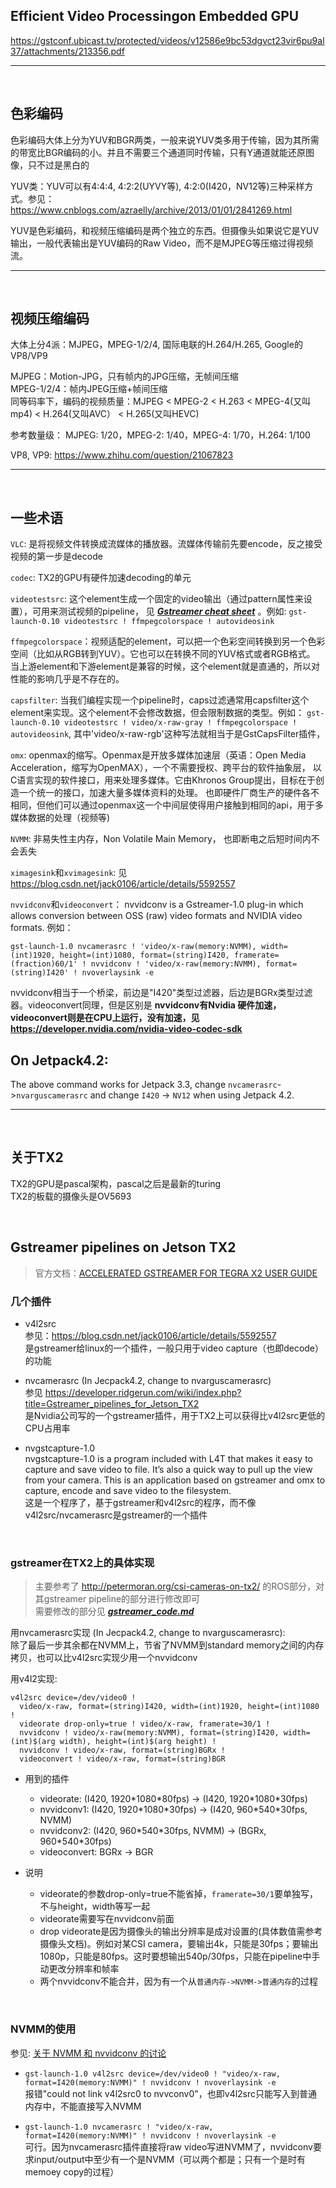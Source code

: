 ## Efficient Video Processingon Embedded GPU
https://gstconf.ubicast.tv/protected/videos/v12586e9bc53dgvct23vir6pu9al37/attachments/213356.pdf

---
<br>

## 色彩编码
色彩编码大体上分为YUV和BGR两类，一般来说YUV类多用于传输，因为其所需的带宽比BGR编码的小。并且不需要三个通道同时传输，只有Y通道就能还原图像，只不过是黑白的 

YUV类：YUV可以有4:4:4, 4:2:2(UYVY等), 4:2:0(I420，NV12等)三种采样方式。参见：https://www.cnblogs.com/azraelly/archive/2013/01/01/2841269.html

YUV是色彩编码，和视频压缩编码是两个独立的东西。但摄像头如果说它是YUV输出，一般代表输出是YUV编码的Raw Video，而不是MJPEG等压缩过得视频流。

---
<br>

## 视频压缩编码
大体上分4派：MJPEG，MPEG-1/2/4, 国际电联的H.264/H.265, Google的VP8/VP9  

MJPEG：Motion-JPG，只有帧内的JPG压缩，无帧间压缩  
MPEG-1/2/4：帧内JPEG压缩+帧间压缩  
同等码率下，编码的视频质量：MJPEG < MPEG-2 < H.263 < MPEG-4(又叫mp4) < H.264(又叫AVC） < H.265(又叫HEVC) 

参考数量级： MJPEG: 1/20，MPEG-2: 1/40，MPEG-4: 1/70，H.264: 1/100  

VP8, VP9: https://www.zhihu.com/question/21067823

---
<br>

## 一些术语
`VLC`: 是将视频文件转换成流媒体的播放器。流媒体传输前先要encode，反之接受视频的第一步是decode  

`codec`: TX2的GPU有硬件加速decoding的单元  

`videotestsrc`: 这个element生成一个固定的video输出（通过pattern属性来设置），可用来测试视频的pipeline，
见 ***[Gstreamer cheat sheet](http://wiki.oz9aec.net/index.php/Gstreamer_cheat_sheet)*** 。例如:
`gst-launch-0.10 videotestsrc ! ffmpegcolorspace ! autovideosink`

 `ffmpegcolorspace`：视频适配的element，可以把一个色彩空间转换到另一个色彩空间（比如从RGB转到YUV）。它也可以在转换不同的YUV格式或者RGB格式。
当上游element和下游element是兼容的时候，这个element就是直通的，所以对性能的影响几乎是不存在的。

`capsfilter`: 当我们编程实现一个pipeline时，caps过滤通常用capsfilter这个element来实现。这个element不会修改数据，但会限制数据的类型。例如：
`gst-launch-0.10 videotestsrc ! video/x-raw-gray ! ffmpegcolorspace ! autovideosink`, 
其中'video/x-raw-rgb'这种写法就相当于是GstCapsFilter插件，

`omx`: openmax的缩写。Openmax是开放多媒体加速层（英语：Open Media Acceleration，缩写为OpenMAX），一个不需要授权、跨平台的软件抽象层，
以C语言实现的软件接口，用来处理多媒体。它由Khronos Group提出，目标在于创造一个统一的接口，加速大量多媒体资料的处理。
也即硬件厂商生产的硬件各不相同，但他们可以通过openmax这一个中间层使得用户接触到相同的api，用于多媒体数据的处理（视频等)  

`NVMM`: 非易失性主内存，Non Volatile Main Memory， 也即断电之后短时间内不会丢失  

`ximagesink`和`xvimagesink`: 见 https://blog.csdn.net/jack0106/article/details/5592557  

`nvvidconv`和`videoconvert`：
nvvidconv is a Gstreamer-1.0 plug-in which allows conversion between OSS (raw) video formats and NVIDIA video formats. 例如：
```
gst-launch-1.0 nvcamerasrc ! 'video/x-raw(memory:NVMM), width=(int)1920, height=(int)1080, format=(string)I420, framerate=(fraction)60/1' ! nvvidconv ! 'video/x-raw(memory:NVMM), format=(string)I420' ! nvoverlaysink -e
```
nvvidconv相当于一个桥梁，前边是"I420"类型过滤器，后边是BGRx类型过滤器。videoconvert同理，但是区别是 **nvvidconv有Nvidia 硬件加速，videoconvert则是在CPU上运行，没有加速，见 https://developer.nvidia.com/nvidia-video-codec-sdk**

## On Jetpack4.2: 
The above command works for Jetpack 3.3, change `nvcamerasrc`->`nvarguscamerasrc` and change `I420` -> `NV12` when using Jetpack 4.2.

---
<br>

## 关于TX2
TX2的GPU是pascal架构，pascal之后是最新的turing  
TX2的板载的摄像头是OV5693

<br>

## Gstreamer pipelines on Jetson TX2
> 官方文档：[ACCELERATED GSTREAMER FOR TEGRA X2 USER GUIDE](https://developer.download.nvidia.com/embedded/L4T/r28_Release_v1.0/Docs/Jetson_TX2_Accelerated_GStreamer_User_Guide.pdf?WVsbP1jiU5zK7ALWD3CN2SG2B6AqhZelh1cDn5CVNFnQMT8tK50S-MrbuUHKQmhD5zg6GOucEAxUPlr8BbrVWNElvDXoMRMkyMRCMM2ONjNaeXBJDMnRQbrh0v997n1O_V_BlpmvMLgtA-mQRSueIpqppyJt4sMacTZg4GaDihcpD5wMwBlmaxMNGxK0yiEeMw)

### 几个插件
* v4l2src  
参见：https://blog.csdn.net/jack0106/article/details/5592557  
是gstreamer给linux的一个插件，一般只用于video capture（也即decode）的功能

* nvcamerasrc  (In Jecpack4.2, change to nvarguscamerasrc)  
参见 https://developer.ridgerun.com/wiki/index.php?title=Gstreamer_pipelines_for_Jetson_TX2  
是Nvidia公司写的一个gstreamer插件，用于TX2上可以获得比v4l2src更低的CPU占用率

* nvgstcapture-1.0  
nvgstcapture-1.0 is a program included with L4T that makes it easy to capture and save video to file. It’s also a quick way to pull up the view from your camera.
This is an application based on gstreamer and omx to capture, encode and save video to the filesystem.  
这是一个程序了，基于gstreamer和v4l2src的程序，而不像v4l2src/nvcamerasrc是gstreamer的一个插件

<br>

### gstreamer在TX2上的具体实现
> 主要参考了 http://petermoran.org/csi-cameras-on-tx2/ 的ROS部分，对其gstreamer pipeline的部分进行修改即可  
> 需要修改的部分见 ***[gstreamer_code.md](./gstreamer_code.md)***  

用nvcamerasrc实现 (In Jecpack4.2, change to nvarguscamerasrc):  
除了最后一步其余都在NVMM上，节省了NVMM到standard memory之间的内存拷贝，也可以比v4l2src实现少用一个nvvidconv  

用v4l2实现:  
```
v4l2src device=/dev/video0 ! 
  video/x-raw, format=(string)I420, width=(int)1920, height=(int)1080 !
  videorate drop-only=true ! video/x-raw, framerate=30/1 ! 
  nvvidconv ! video/x-raw(memory:NVMM), format=(string)I420, width=(int)$(arg width), height=(int)$(arg height) ! 
  nvvidconv ! video/x-raw, format=(string)BGRx ! 
  videoconvert ! video/x-raw, format=(string)BGR
```

* 用到的插件
  * videorate: (I420, 1920\*1080\*80fps) -> (I420, 1920\*1080\*30fps)  
  * nvvidconv1: (I420, 1920\*1080\*30fps) -> (I420, 960\*540\*30fps, NVMM) 
  * nvvidconv2: (I420, 960\*540\*30fps, NVMM) -> (BGRx, 960\*540\*30fps)  
  * videoconvert: BGRx -> BGR
  
* 说明
  * videorate的参数drop-only=true不能省掉，`framerate=30/1`要单独写，不与height，width等写一起  
  * videorate需要写在nvvidconv前面  
  * drop videorate是因为摄像头的输出分辨率是成对设置的(具体数值需参考摄像头文档)。例如对某CSI camera，要输出4k，只能是30fps；要输出1080p，只能是80fps。这时要想输出540p/30fps，只能在pipeline中手动更改分辨率和帧率
  * 两个nvvidconv不能合并，因为有一个从`普通内存->NVMM->普通内存`的过程

<br>

### NVMM的使用
参见: [关于 NVMM 和 nvvidconv 的讨论](https://devtalk.nvidia.com/default/topic/1012417/jetson-tx1/tx1-gstreamer-nvvidconv-will-not-pass-out-of-nvmm-memory/post/5162187/#5162187)  
* `gst-launch-1.0 v4l2src device=/dev/video0 ! "video/x-raw, format=I420(memory:NVMM)" ! nvvidconv ! nvoverlaysink -e`  
报错"could not link v4l2src0 to nvvconv0"，也即v4l2src只能写入到普通内存中，不能直接写入NVMM  

* `gst-launch-1.0 nvcamerasrc ! "video/x-raw, format=I420(memory:NVMM)" ! nvvidconv ! nvoverlaysink -e`   
    可行。因为nvcamerasrc插件直接将raw video写进NVMM了，nvvidconv要求input/output中至少有一个是NVMM（可以两个都是；只有一个是时有memoey copy的过程）
